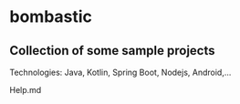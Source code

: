 # bombastic

## Collection of some sample projects

Technologies: Java, Kotlin, Spring Boot, Nodejs, Android,...

Help.md
